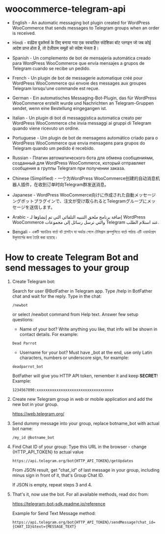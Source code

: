 # woocommerce-telegram-api

- English -
An automatic messaging bot plugin created for WordPress WooCommerce that sends messages to Telegram groups when an order is received.

- Hindi -
वर्डप्रेस वूकॉमर्स के लिए बनाया गया एक स्वचालित संदेशिका बॉट प्लगइन जो जब कोई आदेश प्राप्त होता है, तो टेलीग्राम समूहों को संदेश भेजता है।

- Spanish -
Un complemento de bot de mensajería automática creado para WordPress WooCommerce que envía mensajes a grupos de Telegram cuando se recibe un pedido.

- French -
Un plugin de bot de messagerie automatique créé pour WordPress WooCommerce qui envoie des messages aux groupes Telegram lorsqu'une commande est reçue.

- German -
Ein automatisches Messaging-Bot-Plugin, das für WordPress WooCommerce erstellt wurde und Nachrichten an Telegram-Gruppen sendet, wenn eine Bestellung eingegangen ist.

- Italian -
Un plugin di bot di messaggistica automatica creato per WordPress WooCommerce che invia messaggi ai gruppi di Telegram quando viene ricevuto un ordine.

- Portuguese -
Um plugin de bot de mensagens automático criado para o WordPress WooCommerce que envia mensagens para grupos do Telegram quando um pedido é recebido.

- Russian -
Плагин автоматического бота для обмена сообщениями, созданный для WordPress WooCommerce, который отправляет сообщения в группы Telegram при получении заказа.

- Chinese (Simplified) -
一个为WordPress WooCommerce创建的自动消息机器人插件，在收到订单时向Telegram群发送消息。

- Japanese -
WordPress WooCommerce向けに作成された自動メッセージングボットプラグインで、注文が受け取られるとTelegramグループにメッセージを送信します。

- Arabic -
إضافة برنامج ملحق التنبيه التلقائي التي تم إنشاؤها لـ WordPress WooCommerce والتي ترسل رسائل إلى مجموعات Telegram عند استلام الطلب.

- Bengali -
একটি স্বয়ংক্রিয় বার্তা বট প্লাগইন যা অর্ডার পেলে টেলিগ্রাম গ্রুপগুলিতে বার্তা পাঠায় এটি ওয়ার্ডপ্রেস উকুমার্সের জন্য তৈরি করা হয়েছে।

# How to create Telegram Bot and send messages to your group

1) Create Telegram bot:

   Search for user @BotFather in Telegram app. Type /help in BotFather chat and wait for the reply. Type in the chat:

   `/newbot`

   or select /newbot command from Help text. Answer few setup questions:

   - Name of your bot? Write anything you like, that info will be shown in contact details. For example:

   `Dead Parrot`

   - Username for your bot? Must have _bot at the end, use only Latin characters,
   numbers or underscore sign, for example:
   
   `deadparrot_bot`

   BotFather will give you HTTP API token, remember it and keep **SECRET**!
   Example:

   `1234567890:xxxxxxxxxxxxxxxxxxxxxxxxxxxxxxxxxxx`

2) Create new Telegram group in web or mobile application and add the new bot in your group. 
   
   https://web.telegram.org/

3) Send dummy message into your group, replace botname_bot with actual bot name:

   `/my_id @botname_bot`

4) Find Chat ID of your group:
   Type this URL in the browser - change {HTTP_API_TOKEN} to actual value

   `https://api.telegram.org/bot{HTTP_API_TOKEN}/getUpdates`

   From JSON result, get "chat_id" of last message in your group,
   including minus sign in front of it, that's Group Chat ID.
   
   If JSON is empty, repeat steps 3 and 4.

5) That's it, now use the bot. For all available methods, read doc from:

   https://telegram-bot-sdk.readme.io/reference

   Example for Send Text Message method:

   `https://api.telegram.org/bot{HTTP_API_TOKEN}/sendMessage?chat_id={CHAT_ID}&text={MESSAGE_TEXT}`
